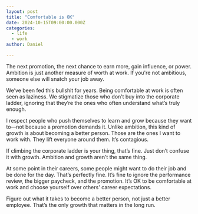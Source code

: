 ```yaml
---
layout: post
title: "Comfortable is OK"
date: 2024-10-15T09:00:00.000Z
categories:
  - life
  - work
author: Daniel

---
```


The next promotion, the next chance to earn more, gain influence, or power. Ambition is just another measure of worth at work. If you're not ambitious, someone else will snatch your job away.

We’ve been fed this bullshit for years. Being comfortable at work is often seen as laziness. We stigmatize those who don’t buy into the corporate ladder, ignoring that they’re the ones who often understand what’s truly enough.<!--more-->

I respect people who push themselves to learn and grow because they want to—not because a promotion demands it. Unlike ambition, this kind of growth is about becoming a better person. Those are the ones I want to work with. They lift everyone around them. It’s contagious.

If climbing the corporate ladder is your thing, that’s fine. Just don’t confuse it with growth. Ambition and growth aren’t the same thing.

At some point in their careers, some people might want to do their job and be done for the day. That’s perfectly fine. It’s fine to ignore the performance review, the bigger paycheck, and the promotion. It’s OK to be comfortable at work and choose yourself over others' career expectations.

Figure out what it takes to become a better person, not just a better employee. That’s the only growth that matters in the long run.
